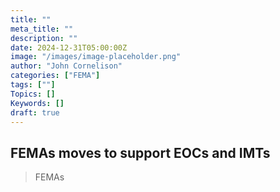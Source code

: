 ```yaml
---
title: ""
meta_title: ""
description: ""
date: 2024-12-31T05:00:00Z
image: "/images/image-placeholder.png"
author: "John Cornelison"
categories: ["FEMA"]
tags: [""]
Topics: []
Keywords: []
draft: true
---
```


## FEMAs moves to support EOCs and IMTs

> FEMAs
